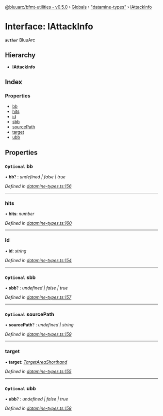 [@bluuarc/bfmt-utilities - v0.5.0](../README.md) › [Globals](../globals.md) › ["datamine-types"](../modules/_datamine_types_.md) › [IAttackInfo](_datamine_types_.iattackinfo.md)

# Interface: IAttackInfo

**`author`** BluuArc

## Hierarchy

* **IAttackInfo**

## Index

### Properties

* [bb](_datamine_types_.iattackinfo.md#optional-bb)
* [hits](_datamine_types_.iattackinfo.md#hits)
* [id](_datamine_types_.iattackinfo.md#id)
* [sbb](_datamine_types_.iattackinfo.md#optional-sbb)
* [sourcePath](_datamine_types_.iattackinfo.md#optional-sourcepath)
* [target](_datamine_types_.iattackinfo.md#target)
* [ubb](_datamine_types_.iattackinfo.md#optional-ubb)

## Properties

### `Optional` bb

• **bb**? : *undefined | false | true*

*Defined in [datamine-types.ts:156](https://github.com/BluuArc/bfmt-utilities/blob/master/src/datamine-types.ts#L156)*

___

###  hits

• **hits**: *number*

*Defined in [datamine-types.ts:160](https://github.com/BluuArc/bfmt-utilities/blob/master/src/datamine-types.ts#L160)*

___

###  id

• **id**: *string*

*Defined in [datamine-types.ts:154](https://github.com/BluuArc/bfmt-utilities/blob/master/src/datamine-types.ts#L154)*

___

### `Optional` sbb

• **sbb**? : *undefined | false | true*

*Defined in [datamine-types.ts:157](https://github.com/BluuArc/bfmt-utilities/blob/master/src/datamine-types.ts#L157)*

___

### `Optional` sourcePath

• **sourcePath**? : *undefined | string*

*Defined in [datamine-types.ts:159](https://github.com/BluuArc/bfmt-utilities/blob/master/src/datamine-types.ts#L159)*

___

###  target

• **target**: *[TargetAreaShorthand](../enums/_datamine_types_.targetareashorthand.md)*

*Defined in [datamine-types.ts:155](https://github.com/BluuArc/bfmt-utilities/blob/master/src/datamine-types.ts#L155)*

___

### `Optional` ubb

• **ubb**? : *undefined | false | true*

*Defined in [datamine-types.ts:158](https://github.com/BluuArc/bfmt-utilities/blob/master/src/datamine-types.ts#L158)*
